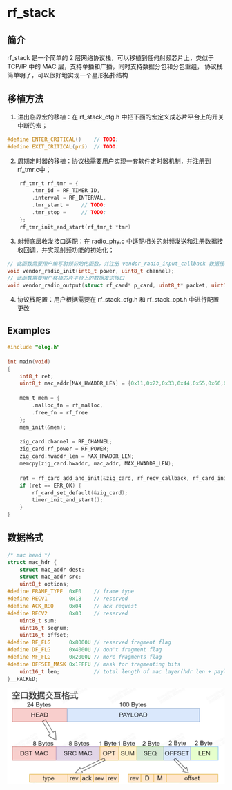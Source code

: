 # rf_stack

## 简介

rf_stack 是一个简单的 2 层网络协议栈，可以移植到任何射频芯片上，类似于 TCP/IP 中的 MAC 层，支持单播和广播，同时支持数据分包和分包重组，
协议栈简单明了，可以很好地实现一个星形拓扑结构



## 移植方法

1. 进出临界宏的移植：在 rf_stack_cfg.h 中把下面的宏定义成芯片平台上的开关中断的宏；

```c
#define ENTER_CRITICAL()    // TODO:
#define EXIT_CRITICAL(pri)  // TODO:
```

2. 周期定时器的移植：协议栈需要用户实现一套软件定时器机制，并注册到rf_tmr.c中；

```c
    rf_tmr_t rf_tmr = {
        .tmr_id = RF_TIMER_ID,
        .interval = RF_INTERVAL,
        .tmr_start =    // TODO:
        .tmr_stop =     // TODO:
    };
    rf_tmr_init_and_start(rf_tmr_t *tmr)
```

3. 射频底层收发接口适配：在 radio_phy.c 中适配相关的射频发送和注册数据接收回调，并实现射频功能的初始化；

```c
// 此函数需要用户编写射频初始化函数，并注册 vendor_radio_input_callback 数据接收回调
void vendor_radio_init(int8_t power, uint8_t channel);
// 此函数需要用户移植芯片平台上的数据发送接口
void vendor_radio_output(struct rf_card* p_card, uint8_t* packet, uint16_t len);

```

4. 协议栈配置：用户根据需要在 rf_stack_cfg.h 和 rf_stack_opt.h 中进行配置更改



## Examples

```c
#include "elog.h"

int main(void)
{
    int8_t ret;
    uint8_t mac_addr[MAX_HWADDR_LEN] = {0x11,0x22,0x33,0x44,0x55,0x66,0x77,0x88};
    
    mem_t mem = {
        .malloc_fn = rf_malloc,
        .free_fn = rf_free
    };
    mem_init(&mem);

    zig_card.channel = RF_CHANNEL;
    zig_card.rf_power = RF_POWER;
    zig_card.hwaddr_len = MAX_HWADDR_LEN;
    memcpy(zig_card.hwaddr, mac_addr, MAX_HWADDR_LEN);
    
    ret = rf_card_add_and_init(&zig_card, rf_recv_callback, rf_card_init);
    if (ret == ERR_OK) {
        rf_card_set_default(&zig_card);
        timer_init_and_start();
    }
}

```

## 数据格式
```c
/* mac head */
struct mac_hdr {
    struct mac_addr dest;
    struct mac_addr src;
    uint8_t options;
#define FRAME_TYPE  0xE0    // frame type
#define RECV1       0x18    // reserved
#define ACK_REQ     0x04    // ack request
#define RECV2       0x03    // reserved
    uint8_t sum;
    uint16_t seqnum;
    uint16_t offset;
#define RF_FLG      0x8000U // reserved fragment flag
#define DF_FLG      0x4000U // don't fragment flag
#define MF_FLG      0x2000U // more fragments flag
#define OFFSET_MASK 0x1FFFU // mask for fragmenting bits
    uint16_t len;           // total length of mac layer(hdr len + payload len)
}__PACKED;
```
![image](./format.png)